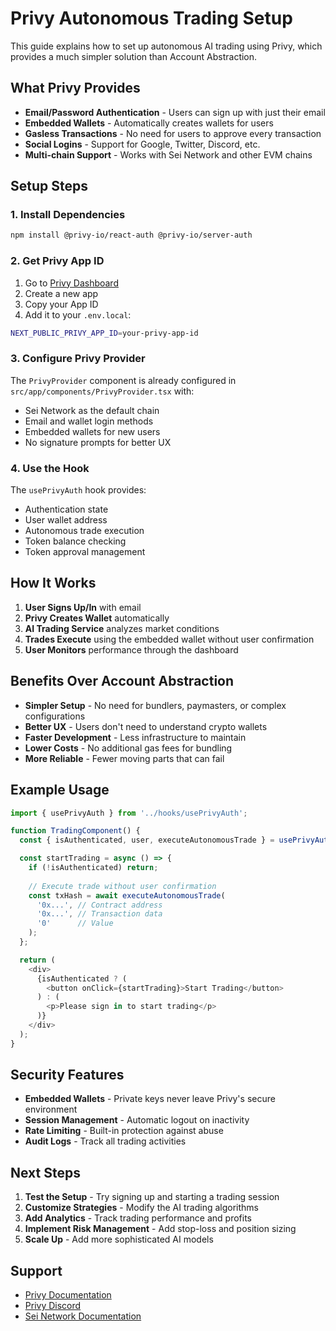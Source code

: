 # Privy Autonomous Trading Setup

This guide explains how to set up autonomous AI trading using Privy, which provides a much simpler solution than Account Abstraction.

## What Privy Provides

- **Email/Password Authentication** - Users can sign up with just their email
- **Embedded Wallets** - Automatically creates wallets for users
- **Gasless Transactions** - No need for users to approve every transaction
- **Social Logins** - Support for Google, Twitter, Discord, etc.
- **Multi-chain Support** - Works with Sei Network and other EVM chains

## Setup Steps

### 1. Install Dependencies

```bash
npm install @privy-io/react-auth @privy-io/server-auth
```

### 2. Get Privy App ID

1. Go to [Privy Dashboard](https://console.privy.io/)
2. Create a new app
3. Copy your App ID
4. Add it to your `.env.local`:

```bash
NEXT_PUBLIC_PRIVY_APP_ID=your-privy-app-id
```

### 3. Configure Privy Provider

The `PrivyProvider` component is already configured in `src/app/components/PrivyProvider.tsx` with:
- Sei Network as the default chain
- Email and wallet login methods
- Embedded wallets for new users
- No signature prompts for better UX

### 4. Use the Hook

The `usePrivyAuth` hook provides:
- Authentication state
- User wallet address
- Autonomous trade execution
- Token balance checking
- Token approval management

## How It Works

1. **User Signs Up/In** with email
2. **Privy Creates Wallet** automatically
3. **AI Trading Service** analyzes market conditions
4. **Trades Execute** using the embedded wallet without user confirmation
5. **User Monitors** performance through the dashboard

## Benefits Over Account Abstraction

- **Simpler Setup** - No need for bundlers, paymasters, or complex configurations
- **Better UX** - Users don't need to understand crypto wallets
- **Faster Development** - Less infrastructure to maintain
- **Lower Costs** - No additional gas fees for bundling
- **More Reliable** - Fewer moving parts that can fail

## Example Usage

```typescript
import { usePrivyAuth } from '../hooks/usePrivyAuth';

function TradingComponent() {
  const { isAuthenticated, user, executeAutonomousTrade } = usePrivyAuth();

  const startTrading = async () => {
    if (!isAuthenticated) return;
    
    // Execute trade without user confirmation
    const txHash = await executeAutonomousTrade(
      '0x...', // Contract address
      '0x...', // Transaction data
      '0'      // Value
    );
  };

  return (
    <div>
      {isAuthenticated ? (
        <button onClick={startTrading}>Start Trading</button>
      ) : (
        <p>Please sign in to start trading</p>
      )}
    </div>
  );
}
```

## Security Features

- **Embedded Wallets** - Private keys never leave Privy's secure environment
- **Session Management** - Automatic logout on inactivity
- **Rate Limiting** - Built-in protection against abuse
- **Audit Logs** - Track all trading activities

## Next Steps

1. **Test the Setup** - Try signing up and starting a trading session
2. **Customize Strategies** - Modify the AI trading algorithms
3. **Add Analytics** - Track trading performance and profits
4. **Implement Risk Management** - Add stop-loss and position sizing
5. **Scale Up** - Add more sophisticated AI models

## Support

- [Privy Documentation](https://docs.privy.io/)
- [Privy Discord](https://discord.gg/privy)
- [Sei Network Documentation](https://docs.sei.io/)

